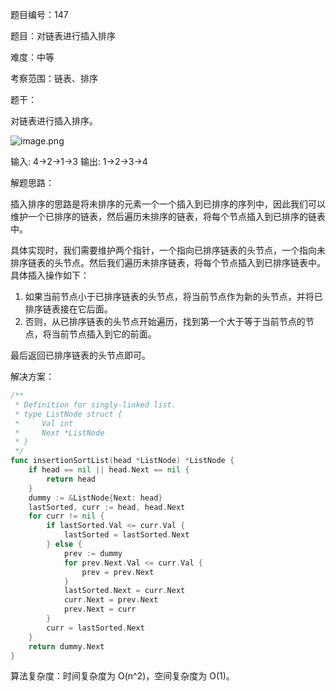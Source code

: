 题目编号：147

题目：对链表进行插入排序

难度：中等

考察范围：链表、排序

题干：

对链表进行插入排序。

![image.png](https://assets.leetcode.com/uploads/2021/01/04/sort_list_1.jpg)

输入: 4->2->1->3
输出: 1->2->3->4

解题思路：

插入排序的思路是将未排序的元素一个一个插入到已排序的序列中，因此我们可以维护一个已排序的链表，然后遍历未排序的链表，将每个节点插入到已排序的链表中。

具体实现时，我们需要维护两个指针，一个指向已排序链表的头节点，一个指向未排序链表的头节点。然后我们遍历未排序链表，将每个节点插入到已排序链表中。具体插入操作如下：

1. 如果当前节点小于已排序链表的头节点，将当前节点作为新的头节点，并将已排序链表接在它后面。
2. 否则，从已排序链表的头节点开始遍历，找到第一个大于等于当前节点的节点，将当前节点插入到它的前面。

最后返回已排序链表的头节点即可。

解决方案：

```go
/**
 * Definition for singly-linked list.
 * type ListNode struct {
 *     Val int
 *     Next *ListNode
 * }
 */
func insertionSortList(head *ListNode) *ListNode {
    if head == nil || head.Next == nil {
        return head
    }
    dummy := &ListNode{Next: head}
    lastSorted, curr := head, head.Next
    for curr != nil {
        if lastSorted.Val <= curr.Val {
            lastSorted = lastSorted.Next
        } else {
            prev := dummy
            for prev.Next.Val <= curr.Val {
                prev = prev.Next
            }
            lastSorted.Next = curr.Next
            curr.Next = prev.Next
            prev.Next = curr
        }
        curr = lastSorted.Next
    }
    return dummy.Next
}
```

算法复杂度：时间复杂度为 O(n^2)，空间复杂度为 O(1)。